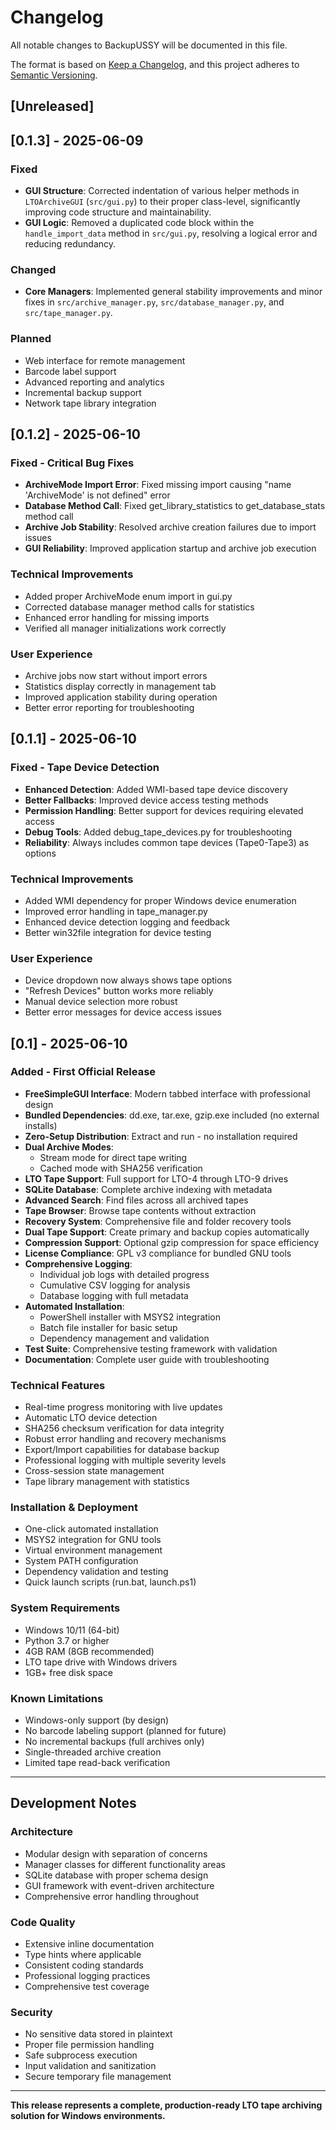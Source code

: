# Changelog

All notable changes to BackupUSSY will be documented in this file.

The format is based on [Keep a Changelog](https://keepachangelog.com/en/1.0.0/),
and this project adheres to [Semantic Versioning](https://semver.org/spec/v2.0.0.html).

## [Unreleased]

## [0.1.3] - 2025-06-09

### Fixed
- **GUI Structure**: Corrected indentation of various helper methods in `LTOArchiveGUI` (`src/gui.py`) to their proper class-level, significantly improving code structure and maintainability.
- **GUI Logic**: Removed a duplicated code block within the `handle_import_data` method in `src/gui.py`, resolving a logical error and reducing redundancy.

### Changed
- **Core Managers**: Implemented general stability improvements and minor fixes in `src/archive_manager.py`, `src/database_manager.py`, and `src/tape_manager.py`.


### Planned
- Web interface for remote management
- Barcode label support
- Advanced reporting and analytics
- Incremental backup support
- Network tape library integration

## [0.1.2] - 2025-06-10

### Fixed - Critical Bug Fixes
- **ArchiveMode Import Error**: Fixed missing import causing "name 'ArchiveMode' is not defined" error
- **Database Method Call**: Fixed get_library_statistics to get_database_stats method call
- **Archive Job Stability**: Resolved archive creation failures due to import issues
- **GUI Reliability**: Improved application startup and archive job execution

### Technical Improvements
- Added proper ArchiveMode enum import in gui.py
- Corrected database manager method calls for statistics
- Enhanced error handling for missing imports
- Verified all manager initializations work correctly

### User Experience
- Archive jobs now start without import errors
- Statistics display correctly in management tab
- Improved application stability during operation
- Better error reporting for troubleshooting

## [0.1.1] - 2025-06-10

### Fixed - Tape Device Detection
- **Enhanced Detection**: Added WMI-based tape device discovery
- **Better Fallbacks**: Improved device access testing methods
- **Permission Handling**: Better support for devices requiring elevated access
- **Debug Tools**: Added debug_tape_devices.py for troubleshooting
- **Reliability**: Always includes common tape devices (Tape0-Tape3) as options

### Technical Improvements
- Added WMI dependency for proper Windows device enumeration
- Improved error handling in tape_manager.py
- Enhanced device detection logging and feedback
- Better win32file integration for device testing

### User Experience
- Device dropdown now always shows tape options
- "Refresh Devices" button works more reliably
- Manual device selection more robust
- Better error messages for device access issues

## [0.1] - 2025-06-10

### Added - First Official Release
- **FreeSimpleGUI Interface**: Modern tabbed interface with professional design
- **Bundled Dependencies**: dd.exe, tar.exe, gzip.exe included (no external installs)
- **Zero-Setup Distribution**: Extract and run - no installation required
- **Dual Archive Modes**: 
  - Stream mode for direct tape writing
  - Cached mode with SHA256 verification
- **LTO Tape Support**: Full support for LTO-4 through LTO-9 drives
- **SQLite Database**: Complete archive indexing with metadata
- **Advanced Search**: Find files across all archived tapes
- **Tape Browser**: Browse tape contents without extraction
- **Recovery System**: Comprehensive file and folder recovery tools
- **Dual Tape Support**: Create primary and backup copies automatically
- **Compression Support**: Optional gzip compression for space efficiency
- **License Compliance**: GPL v3 compliance for bundled GNU tools
- **Comprehensive Logging**: 
  - Individual job logs with detailed progress
  - Cumulative CSV logging for analysis
  - Database logging with full metadata
- **Automated Installation**: 
  - PowerShell installer with MSYS2 integration
  - Batch file installer for basic setup
  - Dependency management and validation
- **Test Suite**: Comprehensive testing framework with validation
- **Documentation**: Complete user guide with troubleshooting

### Technical Features
- Real-time progress monitoring with live updates
- Automatic LTO device detection
- SHA256 checksum verification for data integrity
- Robust error handling and recovery mechanisms
- Export/Import capabilities for database backup
- Professional logging with multiple severity levels
- Cross-session state management
- Tape library management with statistics

### Installation & Deployment
- One-click automated installation
- MSYS2 integration for GNU tools
- Virtual environment management
- System PATH configuration
- Dependency validation and testing
- Quick launch scripts (run.bat, launch.ps1)

### System Requirements
- Windows 10/11 (64-bit)
- Python 3.7 or higher
- 4GB RAM (8GB recommended)
- LTO tape drive with Windows drivers
- 1GB+ free disk space

### Known Limitations
- Windows-only support (by design)
- No barcode labeling support (planned for future)
- No incremental backups (full archives only)
- Single-threaded archive creation
- Limited tape read-back verification

---

## Development Notes

### Architecture
- Modular design with separation of concerns
- Manager classes for different functionality areas
- SQLite database with proper schema design
- GUI framework with event-driven architecture
- Comprehensive error handling throughout

### Code Quality
- Extensive inline documentation
- Type hints where applicable
- Consistent coding standards
- Professional logging practices
- Comprehensive test coverage

### Security
- No sensitive data stored in plaintext
- Proper file permission handling
- Safe subprocess execution
- Input validation and sanitization
- Secure temporary file management

---

**This release represents a complete, production-ready LTO tape archiving solution for Windows environments.**

